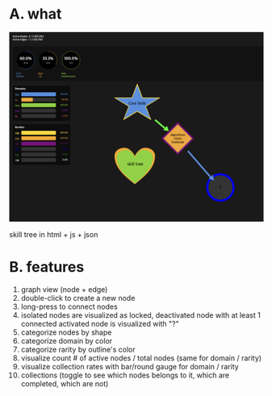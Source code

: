 # A. what

![](images/2024-12-27-03-11-08.png)

skill tree in html + js + json


# B. features

1. graph view (node + edge)
2. double-click to create a new node
3. long-press to connect nodes
4. isolated nodes are visualized as locked, deactivated node with at least 1 connected activated node is visualized with "?"
5. categorize nodes by shape
6. categorize domain by color
7. categorize rarity by outline's color
8. visualize count # of active nodes / total nodes (same for domain / rarity)
9. visualize collection rates with bar/round gauge for domain / rarity
10. collections (toggle to see which nodes belongs to it, which are completed, which are not)

